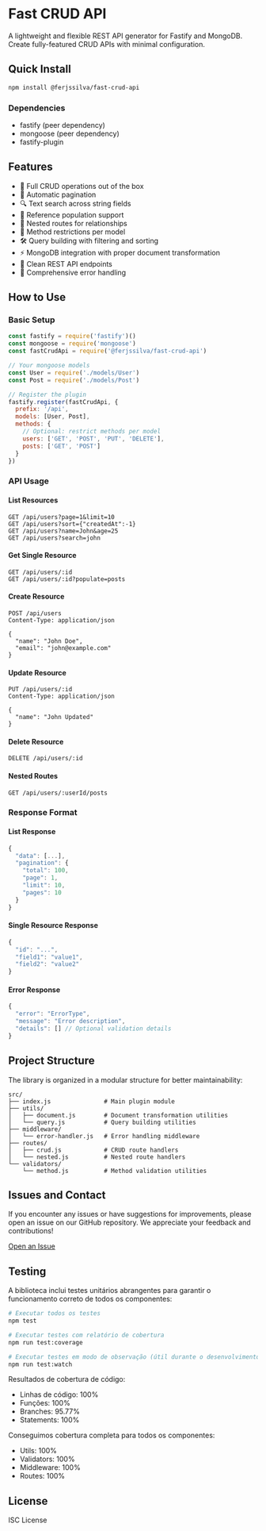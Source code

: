 # Fast CRUD API

A lightweight and flexible REST API generator for Fastify and MongoDB. Create fully-featured CRUD APIs with minimal configuration.

## Quick Install

```bash
npm install @ferjssilva/fast-crud-api
```

### Dependencies

- fastify (peer dependency)
- mongoose (peer dependency)
- fastify-plugin

## Features

- 🚀 Full CRUD operations out of the box
- 📄 Automatic pagination
- 🔍 Text search across string fields
- 🔗 Reference population support
- 📱 Nested routes for relationships
- 🎯 Method restrictions per model
- 🛠 Query building with filtering and sorting
- ⚡ MongoDB integration with proper document transformation
- 🔄 Clean REST API endpoints
- 🚨 Comprehensive error handling

## How to Use

### Basic Setup

```javascript
const fastify = require('fastify')()
const mongoose = require('mongoose')
const fastCrudApi = require('@ferjssilva/fast-crud-api')

// Your mongoose models
const User = require('./models/User')
const Post = require('./models/Post')

// Register the plugin
fastify.register(fastCrudApi, {
  prefix: '/api',
  models: [User, Post],
  methods: {
    // Optional: restrict methods per model
    users: ['GET', 'POST', 'PUT', 'DELETE'],
    posts: ['GET', 'POST']
  }
})
```

### API Usage

#### List Resources
```http
GET /api/users?page=1&limit=10
GET /api/users?sort={"createdAt":-1}
GET /api/users?name=John&age=25
GET /api/users?search=john
```

#### Get Single Resource
```http
GET /api/users/:id
GET /api/users/:id?populate=posts
```

#### Create Resource
```http
POST /api/users
Content-Type: application/json

{
  "name": "John Doe",
  "email": "john@example.com"
}
```

#### Update Resource
```http
PUT /api/users/:id
Content-Type: application/json

{
  "name": "John Updated"
}
```

#### Delete Resource
```http
DELETE /api/users/:id
```

#### Nested Routes
```http
GET /api/users/:userId/posts
```

### Response Format

#### List Response
```javascript
{
  "data": [...],
  "pagination": {
    "total": 100,
    "page": 1,
    "limit": 10,
    "pages": 10
  }
}
```

#### Single Resource Response
```javascript
{
  "id": "...",
  "field1": "value1",
  "field2": "value2"
}
```

#### Error Response
```javascript
{
  "error": "ErrorType",
  "message": "Error description",
  "details": [] // Optional validation details
}
```

## Project Structure

The library is organized in a modular structure for better maintainability:

```
src/
├── index.js               # Main plugin module
├── utils/
│   ├── document.js        # Document transformation utilities
│   └── query.js           # Query building utilities
├── middleware/
│   └── error-handler.js   # Error handling middleware
├── routes/
│   ├── crud.js            # CRUD route handlers
│   └── nested.js          # Nested route handlers
└── validators/
    └── method.js          # Method validation utilities
```

## Issues and Contact

If you encounter any issues or have suggestions for improvements, please open an issue on our GitHub repository. We appreciate your feedback and contributions!

[Open an Issue](https://github.com/ferjssilva/fast-crud-api/issues)

## Testing

A biblioteca inclui testes unitários abrangentes para garantir o funcionamento correto de todos os componentes:

```bash
# Executar todos os testes
npm test

# Executar testes com relatório de cobertura
npm run test:coverage

# Executar testes em modo de observação (útil durante o desenvolvimento)
npm run test:watch
```

Resultados de cobertura de código:
- Linhas de código: 100%
- Funções: 100%
- Branches: 95.77%
- Statements: 100%

Conseguimos cobertura completa para todos os componentes:
- Utils: 100% 
- Validators: 100%
- Middleware: 100%
- Routes: 100%

## License

ISC License
